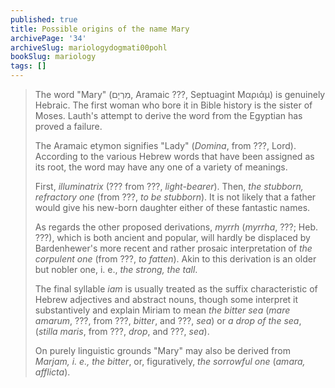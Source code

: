 ```yaml
---
published: true
title: Possible origins of the name Mary
archivePage: '34'
archiveSlug: mariologydogmati00pohl
bookSlug: mariology
tags: []
---
```


> The word "Mary" (מִרְיָם, Aramaic ???, Septuagint Μαριάμ) is genuinely Hebraic. The first woman who bore it in Bible history is the sister of Moses. Lauth's attempt to derive the word from the Egyptian has proved a failure.
>
> The Aramaic etymon signifies "Lady" (*Domina*, from ???, Lord). According to the various Hebrew words that have been assigned as its root, the word may have any one of a variety of meanings.
>
> First, *illuminatrix* (??? from ???, *light-bearer*). Then, *the stubborn, refractory one* (from ???, *to be stubborn*). It is not likely that a father would give his new-born daughter either of these fantastic names.
>
> As regards the other proposed derivations, *myrrh* (*myrrha*, ???; Heb. ???), which is both ancient and popular, will hardly be displaced by Bardenhewer's more recent and rather prosaic interpretation of *the corpulent one* (from ???, *to fatten*). Akin to this derivation is an older but nobler one, i. e., *the strong, the tall*.
>
> The final syllable *iam* is usually treated as the suffix characteristic of Hebrew adjectives and abstract nouns, though some interpret it substantively and explain Miriam to mean *the bitter sea* (*mare amarum*, ???, from ???, *bitter*, and ???, *sea*) or *a drop of the sea*, (*stilla maris*, from ???, *drop*, and ???, *sea*).
>
> On purely linguistic grounds "Mary" may also be derived from *Marjam, i. e., the bitter*, or, figuratively, *the sorrowful one* (*amara, afflicta*).
